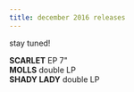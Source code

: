```yaml
---
title: december 2016 releases
---
```


stay tuned!

**SCARLET** EP 7"  
**MOLLS** double LP  
**SHADY LADY** double LP  
